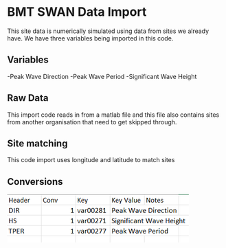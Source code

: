 # BMT SWAN Data Import

This site data is numerically simulated using data from sites we already have. We have three variables being imported in this code.

## Variables

-Peak Wave Direction
-Peak Wave Period
-Significant Wave Height

## Raw Data

This import code reads in from a matlab file and this file also contains sites from another organisation that need to get skipped through.

## Site matching

This code import uses longitude and latitude to match sites

## Conversions
![Variable Conversion Spreadsheet](./BMT%20Swan%20Conversions.png)
